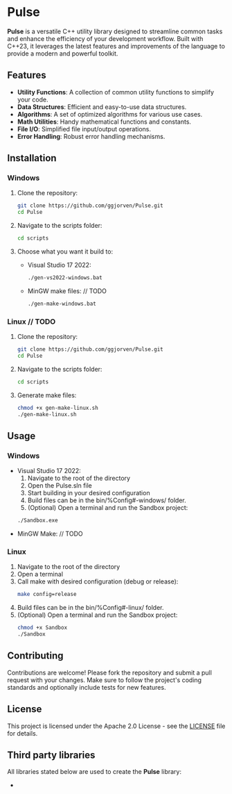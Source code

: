 # Pulse

**Pulse** is a versatile C++ utility library designed to streamline common tasks and enhance the efficiency of your development workflow. Built with C++23, it leverages the latest features and improvements of the language to provide a modern and powerful toolkit.

## Features

- **Utility Functions**: A collection of common utility functions to simplify your code.
- **Data Structures**: Efficient and easy-to-use data structures.
- **Algorithms**: A set of optimized algorithms for various use cases.
- **Math Utilities**: Handy mathematical functions and constants.
- **File I/O**: Simplified file input/output operations.
- **Error Handling**: Robust error handling mechanisms.

## Installation

### Windows

1. Clone the repository:
    ```sh
    git clone https://github.com/ggjorven/Pulse.git
    cd Pulse
    ```

2. Navigate to the scripts folder:
    ```sh
    cd scripts
    ```

3. Choose what you want it build to:
    - Visual Studio 17 2022:
        ```sh
        ./gen-vs2022-windows.bat
        ```
    - MinGW make files: // TODO
        ```sh
        ./gen-make-windows.bat
        ```

### Linux // TODO

1. Clone the repository:
    ```sh
    git clone https://github.com/ggjorven/Pulse.git
    cd Pulse
    ```

2. Navigate to the scripts folder:
    ```sh
    cd scripts
    ```

3. Generate make files:
    ```sh
    chmod +x gen-make-linux.sh
    ./gen-make-linux.sh
    ```

## Usage

### Windows
- Visual Studio 17 2022:
    1. Navigate to the root of the directory
    2. Open the Pulse.sln file
    3. Start building in your desired configuration
    4. Build files can be in the bin/%Config#-windows/ folder.
    5. (Optional) Open a terminal and run the Sandbox project:
    ```sh
    ./Sandbox.exe
    ``` 
- MinGW Make:
    // TODO

### Linux
1. Navigate to the root of the directory
2. Open a terminal
3. Call make with desired configuration (debug or release):
    ```sh
    make config=release
    ```
4. Build files can be in the bin/%Config#-linux/ folder.
5. (Optional) Open a terminal and run the Sandbox project:
    ```sh
    chmod +x Sandbox
    ./Sandbox
    ```

## Contributing
Contributions are welcome! Please fork the repository and submit a pull request with your changes. Make sure to follow the project's coding standards and optionally include tests for new features.

## License
This project is licensed under the Apache 2.0 License - see the [LICENSE](LICENSE.txt) file for details.

## Third party libraries
All libraries stated below are used to create the **Pulse** library:

- 